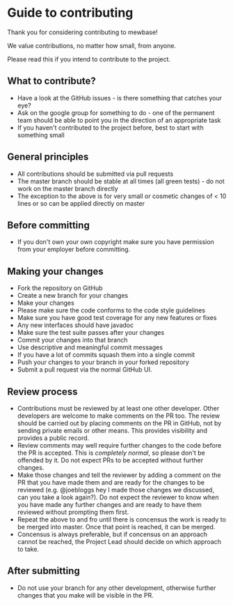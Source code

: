# Guide to contributing

Thank you for considering contributing to mewbase!

We value contributions, no matter how small, from anyone.

Please read this if you intend to contribute to the project.

## What to contribute?

* Have a look at the GitHub issues - is there something that catches your eye?
* Ask on the google group for something to do - one of the permanent team should be able to point you 
in the direction of an appropriate task
* If you haven't contributed to the project before, best to start with something small

## General principles

* All contributions should be submitted via pull requests
* The master branch should be stable at all times (all green tests) - do not work on the master branch directly
* The exception to the above is for very small or cosmetic changes of < 10 lines or so can be applied directly on master

## Before committing

* If you don't own your own copyright make sure you have permission from your employer before committing.

## Making your changes

* Fork the repository on GitHub
* Create a new branch for your changes
* Make your changes
* Please make sure the code conforms to the code style guidelines
* Make sure you have good test coverage for any new features or fixes
* Any new interfaces should have javadoc
* Make sure the test suite passes after your changes
* Commit your changes into that branch
* Use descriptive and meaningful commit messages
* If you have a lot of commits squash them into a single commit
* Push your changes to your branch in your forked repository
* Submit a pull request via the normal GitHub UI.

## Review process

* Contributions must be reviewed by at least one other developer. Other developers are welcome to make comments on the PR too.
The review should be carried out by placing comments on the PR in GitHub, not by sending private emails or other means.
 This provides visibility and provides a public record.
* Review comments may well require further changes to the code before the PR is accepted. This is *completely normal*,
so please don't be offended by it. Do not expect PRs to be accepted without further changes.
* Make those changes and tell the reviewer by adding a comment on the PR that you have made them and are ready for the
changes to be reviewed (e.g. @joebloggs hey I made those changes we discussed, can you take a look again?).
Do not expect the reviewer to know when you have made any further changes and are ready to have them reviewed without
prompting them first.
* Repeat the above to and fro until there is concensus the work is ready to be merged into master. Once that point is
reached, it can be merged.
* Concensus is always preferable, but if concensus on an approach cannot be reached, the Project Lead should decide on
which approach to take.
 
## After submitting

* Do not use your branch for any other development, otherwise further changes that you make will be visible in the PR.


